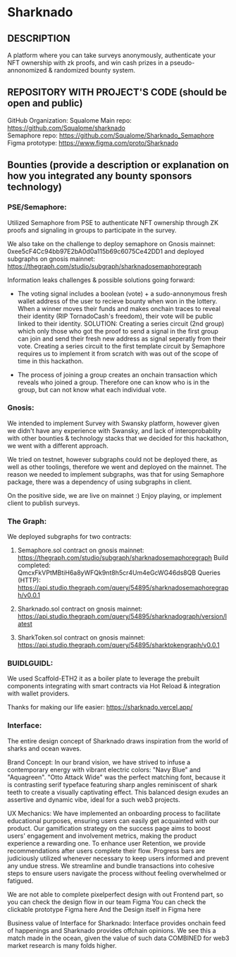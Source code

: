 # Sharknado

## DESCRIPTION
A platform where you can take surveys anonymously, authenticate your NFT ownership with zk proofs, and win cash prizes in a pseudo-annonomized & randomized bounty system.

## REPOSITORY WITH PROJECT'S CODE (should be open and public)
GitHub Organization: Squalome
Main repo: https://github.com/Squalome/sharknado  
Semaphore repo: https://github.com/Squalome/Sharknado_Semaphore
Figma prototype: https://www.figma.com/proto/Sharknado

## Bounties (provide a description or explanation on how you integrated any bounty sponsors technology)

### PSE/Semaphore: 
Utilized Semaphore from PSE to authenticate NFT ownership through ZK proofs and signaling in groups to participate in the survey.

We also take on the challenge to deploy semaphore on Gnosis mainnet: 0xee5cF4Cc94bb97E2bA0d0a115b69c6075Ce42DD1 and deployed subgraphs on gnosis mainnet: https://thegraph.com/studio/subgraph/sharknadosemaphoregraph

Information leaks challenges & possible solutions going forward:
- The voting signal includes a boolean (vote) + a sudo-annonymous fresh wallet address of the user to recieve bounty when won in the lottery. When a winner moves their funds and makes onchain traces to reveal their identity (RIP TornadoCash's freedom), their vote will be public linked to their identity. SOLUTION: Creating a series circuit (2nd group) which only those who got the proof to send a signal in the first group can join and send their fresh new address as signal seperatly from their vote. Creating a series circuit to the first template circuit by Semaphore requires us to implement it from scratch with was out of the scope of time in this hackathon. 

- The process of joining a group creates an onchain transaction which reveals who joined a group. Therefore one can know who is in the group, but can not know what each individual vote.


### Gnosis:
We intended to implement Survey with Swansky platform, however given we didn't have any experience with Swansky, and lack of interoprobablity with other bounties & technology stacks that we decided for this hackathon, we went with a different approach. 

We tried on testnet, however subgraphs could not be deployed there, as well as other toolings, therefore we went and deployed on the mainnet. The reason we needed to implement subgraphs, was that for using Semaphore package, there was a dependency of using subgraphs in client. 

On the positive side, we are live on mainnet :) Enjoy playing, or implement client to publish surveys.

### The Graph:
We deployed subgraphs for two contracts:

1. Semaphore.sol contract on gnosis mainnet: https://thegraph.com/studio/subgraph/sharknadosemaphoregraph
Build completed: QmcxFkVPtMBtiH6a8yWFQk9nt8h5cr4Um4eGcWG46ds8QB
Queries (HTTP):  https://api.studio.thegraph.com/query/54895/sharknadosemaphoregraph/v0.0.1

2. Sharknado.sol contract on gnosis mainnet:
https://api.studio.thegraph.com/query/54895/sharknadograph/version/latest 

3. SharkToken.sol contract on gnosis mainnet:
https://api.studio.thegraph.com/query/54895/sharktokengraph/v0.0.1

### BUIDLGUIDL: 
We used Scaffold-ETH2 it as a boiler plate to leverage the prebuilt components integrating with smart contracts via Hot Reload & integration with wallet providers.

Thanks for making our life easier: https://sharknado.vercel.app/

### Interface: 
The entire design concept of Sharknado draws inspiration from the world of sharks and ocean waves.

Brand Concept:
In our brand vision, we have strived to infuse a contemporary energy with vibrant electric colors: "Navy Blue" and "Aquagreen". "Otto Attack Wide" was the perfect matching font, because it is contrasting serif typeface featuring sharp angles reminiscent of shark teeth to create a visually captivating effect. This balanced design exudes an assertive and dynamic vibe, ideal for a such web3 projects.

UX Mechanics:
We have implemented an onboarding process to facilitate educational purposes, ensuring users can easily get acquainted with our product. Our gamification strategy on the success page aims to boost users' engagement and involvement metrics, making the product experience a rewarding one. To enhance user Retention, we provide recommendations after users complete their flow. Progress bars are judiciously utilized whenever necessary to keep users informed and prevent any undue stress. We streamline and bundle transactions into cohesive steps to ensure users navigate the process without feeling overwhelmed or fatigued.

We are not able to complete pixelperfect design with out Frontend part, so you can check the design flow in our team Figma
You can check the clickable prototype Figma here
And the Design itself in Figma here

Business value of Interface for Sharknado: 
Interface provides onchain feed of happenings and Sharknado provides offchain opinions. We see this a match made in the ocean, given the value of such data COMBINED for web3 market research is many folds higher.
